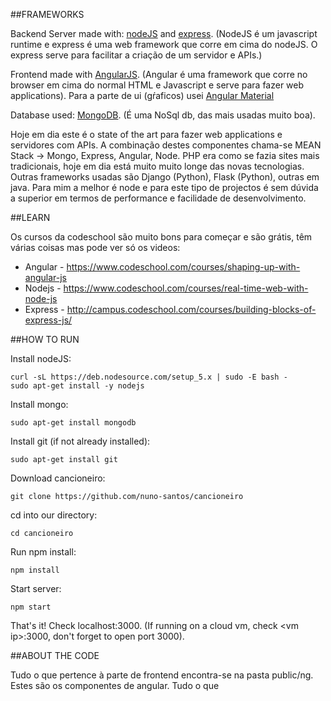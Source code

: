 ##FRAMEWORKS

Backend Server made with: [nodeJS](https://nodejs.org) and [express](http://expressjs.com/). (NodeJS é um javascript runtime e express é uma web framework que corre em cima do nodeJS. O express serve para facilitar a criação de um servidor e APIs.)

Frontend made with [AngularJS](https://angularjs.org/). (Angular é uma framework que corre no browser em cima do normal HTML e Javascript e serve para fazer web applications). Para a parte de ui (gŕaficos) usei [Angular Material](https://material.angularjs.org/latest/)

Database used: [MongoDB](https://www.mongodb.org/). (É uma NoSql db, das mais usadas muito boa).

Hoje em dia este é o state of the art para fazer web applications e servidores com APIs. A combinação destes componentes chama-se MEAN Stack -> Mongo, Express, Angular, Node. PHP era como se fazia sites mais tradicionais, hoje em dia está muito muito longe das novas tecnologias. Outras frameworks usadas são Django (Python), Flask (Python), outras em java. Para mim a melhor é node e para este tipo de projectos é sem dúvida a superior em termos de performance e facilidade de desenvolvimento.

##LEARN

Os cursos da codeschool são muito bons para começar e são grátis, têm várias coisas mas pode ver só os videos:

* Angular - https://www.codeschool.com/courses/shaping-up-with-angular-js
* Nodejs - https://www.codeschool.com/courses/real-time-web-with-node-js
* Express - http://campus.codeschool.com/courses/building-blocks-of-express-js/

##HOW TO RUN

Install nodeJS:
```
curl -sL https://deb.nodesource.com/setup_5.x | sudo -E bash -
sudo apt-get install -y nodejs
```

Install mongo:
```
sudo apt-get install mongodb
```

Install git (if not already installed):
```
sudo apt-get install git
```

Download cancioneiro:
```
git clone https://github.com/nuno-santos/cancioneiro
```

cd into our directory:
```
cd cancioneiro
```

Run npm install:
```
npm install
```

Start server:
```
npm start
```

That's it! Check localhost:3000. (If running on a cloud vm, check \<vm ip\>:3000, don't forget to open port 3000).

##ABOUT THE CODE

Tudo o que pertence à parte de frontend encontra-se na pasta public/ng. Estes são os componentes de angular. Tudo o que 
